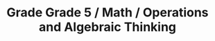 ---
title: "Grade Grade 5 / Math / Operations and Algebraic Thinking"
subject: "math"
grade: "5"
area: "oat"
next_steps:
  - instructions: "With your student, compare two different numerical sequences, write the rule used to create each sequence, and explain any apparent relationships between the corresponding terms of sequences. "
  - instructions: "With your student, solve real-world story problems using variables while your student asks questions. Is my strategy working? Is my strategy generalizable? Does my answer make sense? "
  - instructions: "With your student, draw irregular polygons on graph paper. Discuss how to decompose the polygon into triangles to find the area. Create data sets for your student to display using box plots. "
  - instructions: "With your student, solve multi-step problems using different mathematical models and discuss the advantages of each model. ∙With your student, discuss complex problems that were solved incorrectly. Develop explanations for better solution paths."
---